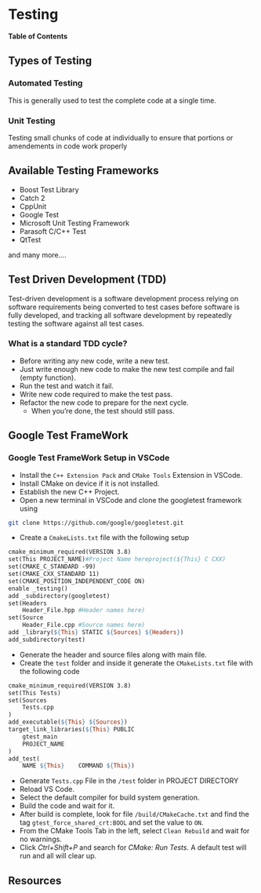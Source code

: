 # Testing

**Table of Contents**

## Types of Testing

### Automated Testing

This is generally used to test the complete code at a single time.

### Unit Testing

Testing small chunks of code at individually to ensure that portions or amendements in code work properly

## Available Testing Frameworks

- Boost Test Library
- Catch 2
- CppUnit
- Google Test
- Microsoft Unit Testing Framework
- Parasoft C/C++ Test
- QtTest

and many more….

## Test Driven Development (TDD)

Test-driven development is a software development process relying on software requirements being converted to test cases before software is fully developed, and tracking all software development by repeatedly testing the software against all test cases.

### What is a standard TDD cycle?

- Before writing any new code, write a new test.
- Just write enough new code to make the new test compile and fail
(empty function).
- Run the test and watch it fail.
- Write new code required to make the test pass.
- Refactor the new code to prepare for the next cycle.
    - When you’re done, the test should still pass.

## Google Test FrameWork

### Google Test FrameWork Setup in VSCode

- Install the `C++ Extension Pack` and `CMake Tools` Extension in VSCode.
- Install CMake on device if it is not installed.
- Establish the new C++ Project.
- Open a new terminal in VSCode and clone the googletest framework using

```bash
git clone https://github.com/google/googletest.git
```

- Create a `CmakeLists.txt` file with the following setup

```makefile
cmake_minimum_required(VERSION 3.8)
set(This PROJECT_NAME)#Project Name hereproject(${This} C CXX)
set(CMAKE_C_STANDARD -99)
set(CMAKE_CXX_STANDARD 11)
set(CMAKE_POSITION_INDEPENDENT_CODE ON)
enable _testing()
add _subdirectory(googletest)
set(Headers
    Header_File.hpp #Header names here)
set(Source
    Header_File.cpp #Source names here)
add _library(${This} STATIC ${Sources} ${Headers})
add_subdirectory(test)
```

- Generate the header and source files along with main file.
- Create the `test` folder and inside it generate the `CMakeLists.txt` file with the following code

```makefile
cmake_minimum_required(VERSION 3.8)
set(This Tests)
set(Sources
    Tests.cpp
)
add_executable(${This} ${Sources})
target_link_libraries(${This} PUBLIC
    gtest_main
    PROJECT_NAME
)
add_test(
    NAME ${This}    COMMAND ${This})
```

- Generate `Tests.cpp` File in the `/test` folder in PROJECT DIRECTORY
- Reload VS Code.
- Select the default compiler for build system generation.
- Build the code and wait for it.
- After build is complete, look for file `/build/CMakeCache.txt` and find the tag `gtest_force_shared_crt:BOOL` and set the value to `ON`.
- From the CMake Tools Tab in the left, select `Clean Rebuild` and wait for no warnings.
- Click *Ctrl+Shift+P* and search for *CMake: Run Tests.* A default test will run and all will clear up.

## Resources